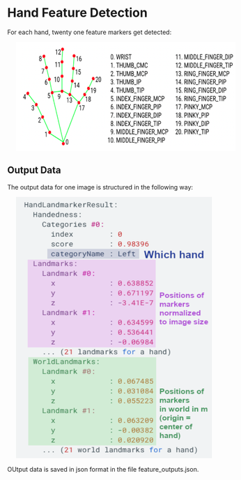 # Hand Feature Detection

For each hand, twenty one feature markers get detected: 

<img src="Image_FeatureDetection.png" alt="My Image" title="Optional Title" width="677" height="250" style="padding-left: 20px;">

## Output Data

The output data for one image is structured in the following way:

<img src="output_data.png" alt="My Image" title="Optional Title" width="450" height="600" style="padding-left: 20px;">

OUtput data is saved in json format in the file feature_outputs.json.